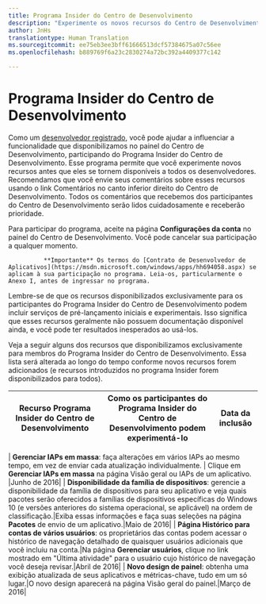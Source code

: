 ```yaml
---
title: Programa Insider do Centro de Desenvolvimento
description: "Experimente os novos recursos do Centro de Desenvolvimento antes que eles se tornem disponíveis para todos os desenvolvedores e conte-nos a sua opinião."
author: JnHs
translationtype: Human Translation
ms.sourcegitcommit: ee75eb3ee3bff61666513dcf57384675a07c56ee
ms.openlocfilehash: b889769f6a23c2830274a72bc392a4409377c142

---
```


# Programa Insider do Centro de Desenvolvimento

Como um [desenvolvedor registrado](http://go.microsoft.com/fwlink/?LinkID=615100), você pode ajudar a influenciar a funcionalidade que disponibilizamos no painel do Centro de Desenvolvimento, participando do Programa Insider do Centro de Desenvolvimento. Esse programa permite que você experimente novos recursos antes que eles se tornem disponíveis a todos os desenvolvedores. Recomendamos que você envie seus comentários sobre esses recursos usando o link Comentários no canto inferior direito do Centro de Desenvolvimento. Todos os comentários que recebemos dos participantes do Centro de Desenvolvimento serão lidos cuidadosamente e receberão prioridade.

Para participar do programa, aceite na página **Configurações da conta** no painel do Centro de Desenvolvimento. Você pode cancelar sua participação a qualquer momento.

> 
              **Importante** Os termos do [Contrato de Desenvolvedor de Aplicativos](https://msdn.microsoft.com/windows/apps/hh694058.aspx) se aplicam à sua participação no programa. Leia-os, particularmente o Anexo I, antes de ingressar no programa. 
Lembre-se de que os recursos disponibilizados exclusivamente para os participantes do Programa Insider do Centro de Desenvolvimento podem incluir serviços de pré-lançamento iniciais e experimentais. Isso significa que esses recursos geralmente não possuem documentação disponível ainda, e você pode ter resultados inesperados ao usá-los. 

Veja a seguir alguns dos recursos que disponibilizamos exclusivamente para membros do Programa Insider do Centro de Desenvolvimento. Essa lista será alterada ao longo do tempo conforme novos recursos forem adicionados (e recursos introduzidos no programa Insider forem disponibilizados para todos).

| Recurso Programa Insider do Centro de Desenvolvimento   | Como os participantes do Programa Insider do Centro de Desenvolvimento podem experimentá-lo | Data da inclusão |
|--------------------------------------|------------------------------------|------------|
|
              **Gerenciar IAPs em massa**: faça alterações em vários IAPs ao mesmo tempo, em vez de enviar cada atualização individualmente. | Clique em **Gerenciar IAPs em massa** na página Visão geral ou IAPs de um aplicativo. |Junho de 2016|
|
              **Disponibilidade da família de dispositivos**: gerencie a disponibilidade da família de dispositivos para seu aplicativo e veja quais pacotes serão oferecidos a famílias de dispositivos específicas do Windows 10 (e versões anteriores do sistema operacional, se aplicável) na ordem de classificação.|Exiba essas informações e faça suas seleções na página **Pacotes** de envio de um aplicativo.|Maio de 2016|
|
              **Página Histórico para contas de vários usuários**: os proprietários das contas podem acessar o histórico de navegação detalhado de quaisquer usuários adicionais que você incluiu na conta.|Na página **Gerenciar usuários**, clique no link mostrado em "Última atividade" para o usuário cujo histórico de navegação você deseja revisar.|Abril de 2016|
|
              **Novo design de painel**: obtenha uma exibição atualizada de seus aplicativos e métricas-chave, tudo em um só lugar.|O novo design aparecerá na página Visão geral do painel.|Março de 2016|








<!--HONumber=Jul16_HO2-->


